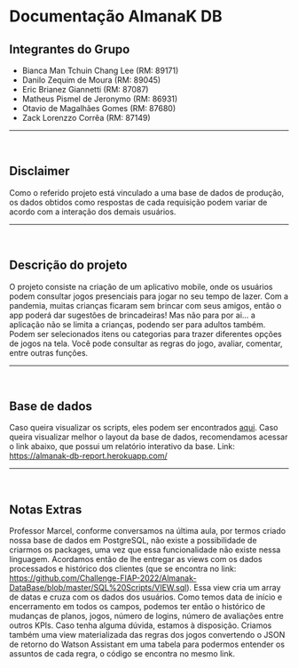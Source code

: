 # Documentação AlmanaK DB

## Integrantes do Grupo
- Bianca Man Tchuin Chang Lee (RM: 89171)
- Danilo Zequim de Moura (RM: 89045)
- Eric Brianez Giannetti (RM: 87087)
- Matheus Pismel de Jeronymo (RM: 86931)
- Otavio de Magalhães Gomes (RM: 87680)
- Zack Lorenzzo Corrêa (RM: 87149)
<hr>
<br>

## Disclaimer
Como o referido projeto está vinculado a uma base de dados de produção, os dados obtidos como respostas de cada requisição 
podem variar de acordo com a interação dos demais usuários.
<hr>
<br>

## Descrição do projeto
O projeto consiste na criação de um aplicativo mobile, onde os usuários podem consultar jogos presenciais para jogar no seu tempo de lazer. 
Com a pandemia, muitas crianças ficaram sem brincar com seus amigos, então o app poderá dar sugestões de brincadeiras! Mas não para por ai... 
a aplicação não se limita a crianças, podendo ser para adultos também. Podem ser selecionados itens ou categorias para trazer diferentes opções
de jogos na tela. Você pode consultar as regras do jogo, avaliar, comentar, entre outras funções.
<hr>
<br>

## Base de dados
Caso queira visualizar os scripts, eles podem ser encontrados <a href="/SQL Scripts/DDL.sql">aqui</a>. 
Caso queira visualizar melhor o layout da base de dados, recomendamos acessar o link abaixo, que possui um relatório interativo da base.
Link: https://almanak-db-report.herokuapp.com/
<hr>
<br>

## Notas Extras
Professor Marcel, conforme conversamos na última aula, por termos criado nossa base de dados em PostgreSQL, não existe a possibilidade de criarmos os packages, uma vez que essa funcionalidade não existe nessa linguagem. Acordamos então de lhe entregar as views com os dados processados e histórico dos clientes (que se encontra no link: https://github.com/Challenge-FIAP-2022/Almanak-DataBase/blob/master/SQL%20Scripts/VIEW.sql). Essa view cria um array de datas e cruza com os dados dos usuários. Como temos data de início e encerramento em todos os campos, podemos ter então o histórico de mudanças de planos, jogos, número de logins, número de avaliações entre outros KPIs. Caso tenha alguma dúvida, estamos à disposição. Criamos também uma view materializada das regras dos jogos convertendo o JSON de retorno do Watson Assistant em uma tabela para podermos entender os assuntos de cada regra, o código se encontra no mesmo link.
